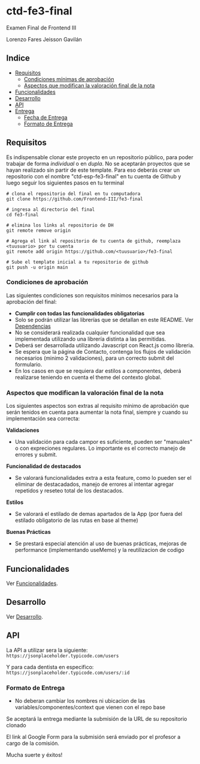 # ctd-fe3-final

Examen Final de Frontend III

Lorenzo Fares
Jeisson Gavilán

## Indice

-   [Requisitos](#requisitos)
    -   [Condiciones mínimas de aprobación](#condiciones-mínimas-de-aprobación)
    -   [Aspectos que modifican la valoración final de la nota](#aspectos-que-modifican-la-valoración-final-de-la-nota)
-   [Funcionalidades](#funcionalidades)
-   [Desarrollo](#desarrollo)
-   [API](#api)
-   [Entrega](#entrega)
    -   [Fecha de Entrega](#fecha-de-entrega)
    -   [Formato de Entrega](#formato-de-entrega)

## Requisitos

Es indispensable clonar este proyecto en un repositorio público, para poder trabajar de forma _individual_ o en _dupla_. No se aceptarán proyectos que se hayan realizado sin partir de este template. Para eso deberás crear un repositorio con el nombre "ctd-esp-fe3-final" en tu cuenta de Github y luego seguir los siguientes pasos en tu terminal

```
# clona el repositorio del final en tu computadora
git clone https://github.com/Frontend-III/fe3-final

# ingresa al directorio del final
cd fe3-final

# elimina los links al repositorio de DH
git remote remove origin

# Agrega el link al repositorio de tu cuenta de github, reemplaza <tuusuario> por tu cuenta
git remote add origin https://github.com/<tuusuario>/fe3-final

# Sube el template inicial a tu repositorio de github
git push -u origin main
```

### Condiciones de aprobación

Las siguientes condiciones son requisitos mínimos necesarios para la aprobación del final:

-   **Cumplir con todas las funcionalidades obligatorias**
-   Solo se podrán utilizar las librerías que se detallan en este README. Ver [Dependencias](docs/desarrollo.md#dependencias)
-   No se considerará realizada cualquier funcionalidad que sea implementada utilizando una librería distinta a las permitidas.
-   Deberá ser desarrollada utilizando Javascript con React.js como libreria.
-   Se espera que la página de Contacto, contenga los flujos de validación necesarios (minimo 2 validaciones), para un correcto submit del formulario.
-   En los casos en que se requiera dar estilos a componentes, deberá realizarse teniendo en cuenta el theme del contexto global.

### Aspectos que modifican la valoración final de la nota

Los siguientes aspectos son extras al requisito mínimo de aprobación que serán tenidos en cuenta para aumentar la nota final, siempre y cuando su implementación sea correcta:

**Validaciones**

-   Una validación para cada campor es suficiente, pueden ser "manuales" o con expreciones regulares. Lo importante es el correcto manejo de errores y submit.

**Funcionalidad de destacados**

-   Se valorará funcionalidades extra a esta feature, como lo pueden ser el eliminar de destacadados, manejo de errores al intentar agregar repetidos y reseteo total de los destacados.

**Estilos**

-   Se valorará el estilado de demas apartados de la App (por fuera del estilado obligatorio de las rutas en base al theme)

**Buenas Prácticas**

-   Se prestará especial atención al uso de buenas prácticas, mejoras de performance (implementando useMemo) y la reutilizacion de codigo

## Funcionalidades

Ver [Funcionalidades](docs/funcionalidades.md).

## Desarrollo

Ver [Desarrollo](docs/desarrollo.md).

## API

La API a utilizar sera la siguiente:
`https://jsonplaceholder.typicode.com/users`

Y para cada dentista en especifico:
`https://jsonplaceholder.typicode.com/users/:id`

### Formato de Entrega

-   No deberan cambiar los nombres ni ubicacion de las variables/componentes/context que vienen con el repo base

Se aceptará la entrega mediante la submisión de la URL de su repositorio clonado

El link al Google Form para la submisión será enviado por el profesor a cargo de la comisión.

Mucha suerte y éxitos!
